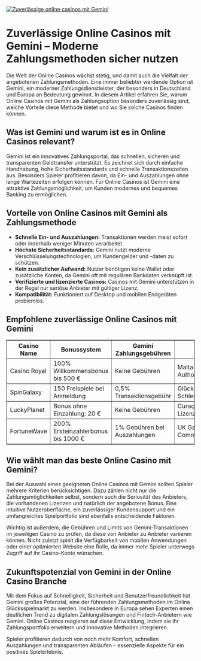 [![Zuverlässige online casinos mit Gemini](https://123-caf.pages.dev/gitsignup.png)](https://vrmoo.ru/Bt82HjjY)

<h1>Zuverlässige Online Casinos mit Gemini – Moderne Zahlungsmethoden sicher nutzen</h1>  <p>Die Welt der Online Casinos wächst stetig, und damit auch die Vielfalt der angebotenen Zahlungsmethoden. Eine immer beliebter werdende Option ist Gemini, ein moderner Zahlungsdienstleister, der besonders in Deutschland und Europa an Bedeutung gewinnt. In diesem Artikel erfahren Sie, warum Online Casinos mit Gemini als Zahlungsoption besonders zuverlässig sind, welche Vorteile diese Methode bietet und wo Sie solche Casinos finden können.</p>  <h2>Was ist Gemini und warum ist es in Online Casinos relevant?</h2>  <p>Gemini ist ein innovatives Zahlungsportal, das schnellen, sicheren und transparenten Geldtransfer unterstützt. Es zeichnet sich durch einfache Handhabung, hohe Sicherheitsstandards und schnelle Transaktionszeiten aus. Besonders Spieler profitieren davon, da Ein- und Auszahlungen ohne lange Wartezeiten erfolgen können. Für Online Casinos ist Gemini eine attraktive Zahlungsmöglichkeit, um Kunden modernes und bequemes Banking zu ermöglichen.</p>  <h2>Vorteile von Online Casinos mit Gemini als Zahlungsmethode</h2>  <ul>   <li><strong>Schnelle Ein- und Auszahlungen:</strong> Transaktionen werden meist sofort oder innerhalb weniger Minuten verarbeitet.</li>   <li><strong>Höchste Sicherheitsstandards:</strong> Gemini nutzt moderne Verschlüsselungstechnologien, um Kundengelder und -daten zu schützen.</li>   <li><strong>Kein zusätzlicher Aufwand:</strong> Nutzer benötigen keine Wallet oder zusätzliche Konten, da Gemini oft mit regulären Bankdaten verknüpft ist.</li>   <li><strong>Verifizierte und lizenzierte Casinos:</strong> Casinos mit Gemini unterstützen in der Regel nur seriöse Anbieter mit gültiger Lizenz.</li>   <li><strong>Kompatibilität:</strong> Funktioniert auf Desktop und mobilen Endgeräten problemlos.</li> </ul>  <h2>Empfohlene zuverlässige Online Casinos mit Gemini</h2>  <table border="1" cellpadding="8" cellspacing="0">   <thead>     <tr>       <th>Casino Name</th>       <th>Bonussystem</th>       <th>Gemini Zahlungsgebühren</th>       <th>Lizenz</th>       <th>Besondere Features</th>     </tr>   </thead>   <tbody>     <tr>       <td>Casino Royal</td>       <td>100% Willkommensbonus bis 500 €</td>       <td>Keine Gebühren</td>       <td>Malta Gaming Authority</td>       <td>VIP Club & 24/7 Support</td>     </tr>     <tr>       <td>SpinGalaxy</td>       <td>150 Freispiele bei Anmeldung</td>       <td>0,5% Transaktionsgebühr</td>       <td>Glücksspielbehörde Schleswig-Holstein</td>       <td>Live Dealer Spiele & Mobile App</td>     </tr>     <tr>       <td>LuckyPlanet</td>       <td>Bonus ohne Einzahlung: 20 €</td>       <td>Keine Gebühren</td>       <td>Curaçao eGaming Lizenz</td>       <td>Game Shows & Schnellregistrierung</td>     </tr>     <tr>       <td>FortuneWave</td>       <td>200% Ersteinzahlerbonus bis 1000 €</td>       <td>1% Gebühren bei Auszahlungen</td>       <td>UK Gambling Commission</td>       <td>Tägliche Jackpots & Turniere</td>     </tr>   </tbody> </table>  <h2>Wie wählt man das beste Online Casino mit Gemini?</h2>  <p>Bei der Auswahl eines geeigneten Online Casinos mit Gemini sollten Spieler mehrere Kriterien berücksichtigen. Dazu zählen nicht nur die Zahlungsmöglichkeiten selbst, sondern auch die Seriosität des Anbieters, die vorhandenen Lizenzen und natürlich der angebotene Bonus. Eine intuitive Nutzeroberfläche, ein zuverlässiger Kundensupport und ein umfangreiches Spielportfolio sind ebenfalls entscheidende Faktoren.</p>  <p>Wichtig ist außerdem, die Gebühren und Limits von Gemini-Transaktionen im jeweiligen Casino zu prüfen, da diese von Anbieter zu Anbieter variieren können. Nicht zuletzt spielt die Verfügbarkeit von mobilen Anwendungen oder einer optimierten Website eine Rolle, da immer mehr Spieler unterwegs Zugriff auf ihr Casino-Konto wünschen.</p>  <h2>Zukunftspotenzial von Gemini in der Online Casino Branche</h2>  <p>Mit dem Fokus auf Schnelligkeit, Sicherheit und Benutzerfreundlichkeit hat Gemini großes Potenzial, eine der führenden Zahlungsmethoden im Online Glücksspielmarkt zu werden. Insbesondere in Europa sehen Experten einen deutlichen Trend zu digitalen Zahlungslösungen und Fintech-Anbietern wie Gemini. Online Casinos reagieren auf diese Entwicklung, indem sie ihr Zahlungsportfolio erweitern und innovative Methoden integrieren.</p>  <p>Spieler profitieren dadurch von noch mehr Komfort, schnellen Auszahlungen und transparenten Abläufen – essenzielle Aspekte für ein positives Spielerlebnis.</p>